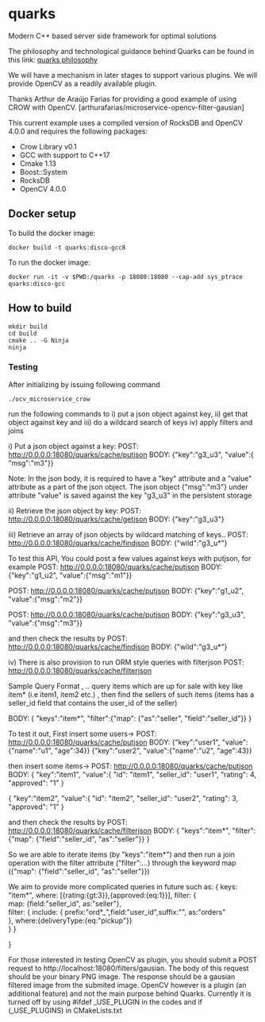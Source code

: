 
# quarks
Modern C++ based server side framework for optimal solutions

The philosophy and technological guidance behind Quarks can be found in this link:
[quarks philosophy](https://dev.to/lucpattyn/quarks-a-new-approach-with-a-new-mindset-to-programming-10lk)

We will have a mechanism in later stages to support various plugins. 
We will provide OpenCV as a readily available plugin.

Thanks Arthur de Araújo Farias for providing a good example of using CROW with OpenCV.
[arthurafarias/microservice-opencv-filter-gausian]

This current example uses a compiled version of RocksDB and  OpenCV 4.0.0 and requires the following packages:

- Crow Library v0.1
- GCC with support to C++17
- Cmake 1.13
- Boost::System
- RocksDB
- OpenCV 4.0.0

## Docker setup
To build the docker image:
```
docker build -t quarks:disco-gcc8
```

To run the docker image:
```
docker run -it -v $PWD:/quarks -p 18080:18080 --cap-add sys_ptrace quarks:disco-gcc
```

## How to build
```
mkdir build
cd build
cmake .. -G Ninja
ninja
```

### Testing

After initializing by issuing following command

```
./ocv_microservice_crow
```

run the following commands to i) put a json object against key, ii) get that object against key and iii) do a wildcard search of keys iv) apply filters and joins

i) Put a json object against a key:
POST: http://0.0.0.0:18080/quarks/cache/putjson
BODY:
{"key":"g3_u3", "value":{ "msg":"m3"}}

Note: In the json body, it is required to have a "key" attribute and a "value" attribute as a part of the json object.  The json object {"msg":"m3"}  under attribute "value" is saved against the key "g3_u3" in the persistent storage


ii) Retrieve the json object by key:
POST: http://0.0.0.0:18080/quarks/cache/getjson
BODY: {"key":"g3_u3"}

iii) Retrieve an array of json objects by wildcard matching of keys..
POST: http://0.0.0.0:18080/quarks/cache/findjson
BODY: {"wild":"g3_u*"}

To test this API,
You could  post a few values against keys with putjson, for example 
POST: http://0.0.0.0:18080/quarks/cache/putjson
BODY:
{"key":"g1_u2", "value":{"msg":"m1"}}

POST: http://0.0.0.0:18080/quarks/cache/putjson
BODY:
{"key":"g1_u2", "value":{"msg":"m2"}}

POST: http://0.0.0.0:18080/quarks/cache/putjson
BODY:
{"key":"g3_u3", "value":{"msg":"m3"}}

and then check the results by 
POST: http://0.0.0.0:18080/quarks/cache/findjson
BODY: {"wild":"g3_u*"}

iv) There is also provision to run ORM style queries with filterjson
POST: http://0.0.0.0:18080/quarks/cache/filterjson

Sample Query Format , ..
query items which are up for sale with key like item* (i.e item1, item2 etc.) , then find the sellers of such items (items has a seller_id field that contains the user_id of the seller) 

BODY:
{
"keys":"item*",
"filter":{"map": {"as":"seller", "field":"seller_id"}}
}      

To test it out,
First insert some users->
POST: http://0.0.0.0:18080/quarks/cache/putjson
BODY:
{"key":"user1", "value":{"name":"u1", "age":34}}
{"key":"user2", "value":{"name":"u2", "age":43}}

then insert some items->
POST: http://0.0.0.0:18080/quarks/cache/putjson
BODY:
{
"key":"item1",
"value":{
"id": "item1",
"seller_id": "user1",
"rating": 4,
"approved": "1"
}

{
"key":"item2",
"value":{
"id": "item2",
"seller_id": "user2",
"rating": 3,
"approved": "1"
}

and then check the results by 
POST: http://0.0.0.0:18080/quarks/cache/filterjson
BODY:
{
"keys":"item*",
"filter":{"map": {"field":"seller_id", "as":"seller"}}
}    

So we are able to iterate items (by "keys":"item*") and then run a join operation with the filter attribute ("filter":...) through the keyword map ({"map": {"field":"seller_id", "as":"seller"}})

We aim to provide more complicated queries in future such as:
{
    keys: "item*",
    where: [{rating:{gt:3}},{approved:{eq:1}}],
    filter:
   {                
        map: {field:"seller_id", as:"seller"},          
        filter:
       {
       include:
         {
           prefix:"ord*_",field:"user_id",suffix:"", 
          as:"orders"                                        
         },
        where:{deliveryType:{eq:"pickup"}}              
     }
  }

}      

For those interested in testing OpenCV as plugin,
you should submit a POST request to http://localhost:18080/filters/gausian. The body of this request should be your
binary PNG image. 
The response should be a gausian filtered image from the submited image.
OpenCV however is a plugin (an additional feature) and not the main purpose behind Quarks.
Currently it is turned off by using #ifdef _USE_PLUGIN in the codes and if (_USE_PLUGINS) in CMakeLists.txt

